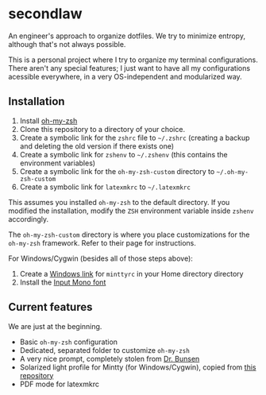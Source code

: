 secondlaw
=========

An engineer's approach to organize dotfiles. We try to minimize entropy, although that's not always possible.

This is a personal project where I try to organize my terminal configurations. There aren't any special features; I just want to have all my configurations acessible everywhere, in a very OS-independent and modularized way.

## Installation

1. Install [oh-my-zsh](https://github.com/robbyrussell/oh-my-zsh)
2. Clone this repository to a directory of your choice.
3. Create a symbolic link for the `zshrc` file to `~/.zshrc` (creating a backup and deleting the old version if there exists one)
4. Create a symbolic link for `zshenv` to `~/.zshenv` (this contains the environment variables)
5. Create a symbolic link for the `oh-my-zsh-custom` directory to `~/.oh-my-zsh-custom`
6. Create a symbolic link for `latexmkrc` to `~/.latexmkrc`

This assumes you installed `oh-my-zsh` to the default directory. If you modified the installation, modify the `ZSH` environment variable inside `zshenv` accordingly.

The `oh-my-zsh-custom` directory is where you place customizations for the `oh-my-zsh` framework. Refer to their page for instructions.


For Windows/Cygwin (besides all of those steps above):

1. Create a [Windows link](http://www.howtogeek.com/howto/16226/complete-guide-to-symbolic-links-symlinks-on-windows-or-linux/) for `minttyrc` in your Home directory directory
2. Install the [Input Mono font](http://input.fontbureau.com/)

## Current features

We are just at the beginning.

* Basic `oh-my-zsh` configuration
* Dedicated, separated folder to customize `oh-my-zsh`
* A very nice prompt, completely stolen from [Dr. Bunsen](http://www.drbunsen.org/the-text-triumvirate/)
* Solarized light profile for Mintty (for Windows/Cygwin), copied from [this repository](https://github.com/mavnn/mintty-colors-solarized)
* PDF mode for latexmkrc
